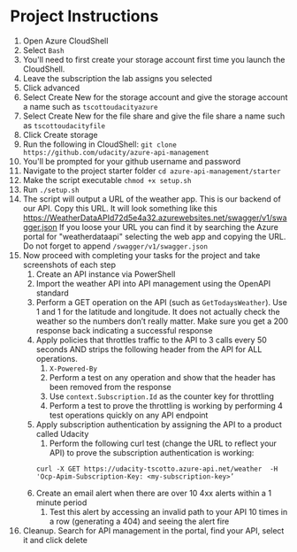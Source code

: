 # Project Instructions

1. Open Azure CloudShell
1. Select `Bash`
1. You'll need to first create your storage account first time you launch the CloudShell. 
1. Leave the subscription the lab assigns you selected
1. Click advanced
1. Select Create New for the storage account and give the storage account a name such as `tscottoudacityazure`
1. Select Create New for the file share  and give the file share a name such as `tscottoudacityfile`
1. Click Create storage
2. Run the following in CloudShell: `git clone https://github.com/udacity/azure-api-management`
1. You'll be prompted for your github username and password
3. Navigate to the project starter folder `cd azure-api-management/starter`
1. Make the script executable `chmod +x setup.sh`
1. Run `./setup.sh`
1. The script will output a URL of the weather app. This is our backend of our API. Copy this URL. It will look something like this https://WeatherDataAPId72d5e4a32.azurewebsites.net/swagger/v1/swagger.json If you loose your URL you can find it by searching the Azure portal for "weatherdataapi" selecting the web app and copying the URL. Do not forget to append `/swagger/v1/swagger.json`
1. Now proceed with completing your tasks for the project and take screenshots of each step
    1. Create an API instance via PowerShell
    1. Import the weather API into API management using the OpenAPI standard
    1. Perform a GET operation on the API (such as `GetTodaysWeather`). Use 1 and 1 for the latitude and longitude. It does not actually check the weather so the numbers don’t really matter. Make sure you get a 200 response back indicating a successful response
    1. Apply policies that throttles traffic to the API to 3 calls every 50 seconds AND strips the following header from the API for ALL operations. 
        1. `X-Powered-By`
        1. Perform a test on any operation and show that the header has been removed from the response
        1. Use `context.Subscription.Id` as the counter key for throttling
        1. Perform a test to prove the throttling is working by performing 4 test operations quickly on any API endpoint
    1. Apply subscription authentication by assigning the API to a product called Udacity
        1. Perform the following curl test (change the URL to reflect your API) to prove the subscription authentication is working:
        ```
        curl -X GET https://udacity-tscotto.azure-api.net/weather  -H 'Ocp-Apim-Subscription-Key: <my-subscription-key>’
        ```
    1. Create an email alert when there are over 10 4xx alerts within a 1 minute period
        1. Test this alert by accessing an invalid path to your API 10 times in a row (generating a 404) and seeing the alert fire
1. Cleanup. Search for API management in the portal, find your API, select it and click delete